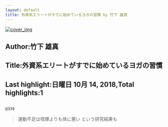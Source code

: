 ```yaml
---
layout: default
title: 外資系エリートがすでに始めているヨガの習慣 by 竹下 雄真
---
```


[![cover_img](http://images-jp.amazon.com/images/P/B01G2UHTVO.09.MZZZZZZZ.jpg)](https://www.amazon.co.jp/dp/B01G2UHTVO)  
## Author:竹下 雄真  
## Title:外資系エリートがすでに始めているヨガの習慣  
## Last highlight:日曜日 10月 14, 2018,Total highlights:1  
```
  
@339  
```
> 運動不足は喫煙よりも体に悪い という研究結果も  
```